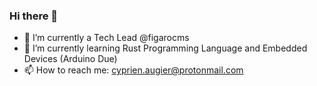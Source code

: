 ### Hi there 👋

<!--
**Neirpyc/Neirpyc** is a ✨ _special_ ✨ repository because its `README.md` (this file) appears on your GitHub profile.

Here are some ideas to get you started:

- 🔭 I’m currently working on ...
- 🌱 I’m currently learning ...
- 👯 I’m looking to collaborate on ...
- 🤔 I’m looking for help with ...
- 💬 Ask me about ...
- 📫 How to reach me: ...
- 😄 Pronouns: ...
- ⚡ Fun fact: ...
-->


- 🔭 I’m currently a Tech Lead @figarocms
- 🌱 I’m currently learning Rust Programming Language and Embedded Devices (Arduino Due)
- 📫 How to reach me: cyprien.augier@protonmail.com
